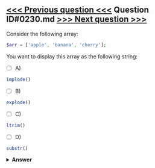 [<<< Previous question <<<](0229.md)   Question ID#0230.md   [>>> Next question >>>](0231.md)
---

Consider the following array:
```php
$arr = ['apple', 'banana', 'cherry'];
```
You want to display this array as the following string:

- [ ] A)
```php
implode()
```

- [ ] B)
```php
explode()
```

- [ ] C)
```php
ltrim()
```

- [ ] D)
```php
substr()
```


<details><summary><b>Answer</b></summary>
<p>
  Answer: <strong>A</strong>
</p>
</details>
